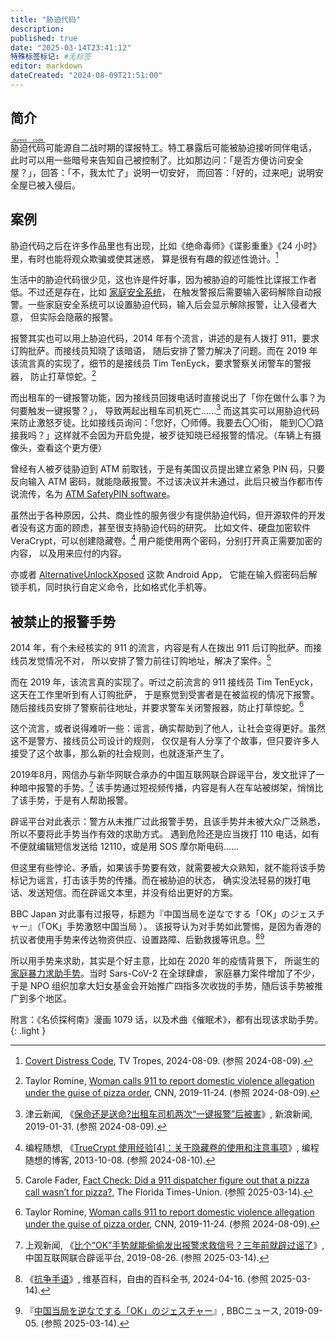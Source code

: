 ```yaml
---
title: "胁迫代码"
description:
published: true
date: "2025-03-14T23:41:12"
特殊标签标记: #无标签
editor: markdown
dateCreated: "2024-08-09T21:51:00"
---
```


## 简介

<ruby>胁迫代码<rt>[duress code][]</rt></ruby>可能源自二战时期的谍报特工。特工暴露后可能被胁迫接听同伴电话，
此时可以用一些暗号来告知自己被控制了。比如那边问：「是否方便访问安全屋？」，回答：「不，我太忙了」说明一切安好，
而回答：「好的，过来吧」说明安全屋已被入侵后。

[duress code]: https://en.wikipedia.org/wiki/Duress_code

## 案例

胁迫代码之后在许多作品里也有出现，比如《绝命毒师》《谍影重重》《24 小时》里，有时也能将观众欺骗或使其迷惑，
算是很有有趣的叙述性诡计。[^tvcdc]

[^tvcdc]: [Covert Distress Code](https://tvtropes.org/pmwiki/pmwiki.php/Main/CovertDistressCode), TV Tropes, 2024-08-09. (参照 2024-08-09).

生活中的胁迫代码很少见，这也许是件好事，因为被胁迫的可能性比谍报工作者低。不过还是存在，比如 [家庭安全系统][]，
在触发警报后需要输入密码解除自动报警。一些家庭安全系统可以设置胁迫代码，输入后会显示解除报警，让入侵者大意，
但实际会隐蔽的报警。

[家庭安全系统]: https://en.wikipedia.org/wiki/Home_security

报警其实也可以用上胁迫代码，2014 年有个流言，讲述的是有人拨打 911，要求订购批萨。而接线员知晓了该暗语，
随后安排了警力解决了问题。而在 2019 年该流言真的实现了，细节的是接线员 Tim TenEyck，要求警察关闭警车的警报器，
防止打草惊蛇。[^23010]

[^23010]: Taylor Romine, [Woman calls 911 to report domestic violence allegation under the guise of pizza order](https://web.archive.org/web/20240512223010/https://edition.cnn.com/2019/11/23/us/911-pizza-domestic-abuse-call/index.html), CNN, 2019-11-24. (参照 2024-08-09).

而出租车的一键报警功能，因为接线员回拨电话时直接说出了「你在做什么事？为何要触发一键报警？」，
导致两起出租车司机死亡……[^04634] 而这其实可以用胁迫代码来防止激怒歹徒。比如接线员询问：「您好，〇师傅。我要去〇〇街，
能到〇〇路接我吗？」这样就不会因为开启免提，被歹徒知晓已经报警的情况。（车辆上有摄像头，查看这个更方便）

[^04634]: 津云新闻, 《[保命还是送命?出租车司机两次“一键报警”后被害](https://web.archive.org/web/20240809130526/https://news.sina.com.cn/zx/2019-01-31/doc-ihqfskcp2104634.shtml)》, 新浪新闻, 2019-01-31. (参照 2024-08-09).

曾经有人被歹徒胁迫到 ATM 前取钱，于是有美国议员提出建立紧急 PIN 码，只要反向输入 ATM 密码，就能隐蔽报警。不过该决议并未通过，此后只被当作都市传说流传，名为 [ATM SafetyPIN software](https://en.wikipedia.org/wiki/ATM_SafetyPIN_software)。

虽然出于各种原因，公共、商业性的服务很少有提供胁迫代码，但开源软件的开发者没有这方面的顾虑，甚至很支持胁迫代码的研究。
比如文件、硬盘加密软件 VeraCrypt，可以创建隐藏卷。[^52908] 用户能使用两个密码，分别打开真正需要加密的内容，
以及用来应付的内容。

[^52908]: 编程随想, 《[TrueCrypt 使用经验[4]：关于隐藏卷的使用和注意事项](https://web.archive.org/web/20240115152908/https://program-think.blogspot.com/2013/10/truecrypt-4.html)》, 编程随想的博客, 2013-10-08. (参照 2024-08-10).

亦或者 [AlternativeUnlockXposed](https://github.com/leohearts/AlternativeUnlockXposed) 这款 Android App，
它能在输入假密码后解锁手机，同时执行自定义命令，比如格式化手机等。

## 被禁止的报警手势

2014 年，有个未经核实的 911 的流言，内容是有人在拨出 911 后订购批萨。而接线员发觉情况不对，
所以安排了警力前往订购地址，解决了案件。[^05007]

[^05007]: Carole Fader, [Fact Check: Did a 911 dispatcher figure out that a pizza call wasn’t for pizza?](https://web.archive.org/web/20250314061824/https://www.jacksonville.com/story/news/2014/11/21/fact-check-did-911-dispatcher-figure-out-pizza-call-wasnt-pizza/15643505007/), The Florida Times-Union. (参照 2025-03-14).

而在 2019 年，该流言真的实现了。听过之前流言的 911 接线员 Tim TenEyck，这天在工作里听到有人订购批萨，
于是察觉到受害者是在被监视的情况下报警。随后接线员安排了警察前往地址，并要求警车关闭警报器，防止打草惊蛇。[^23010]

这个流言，或者说得难听一些：谣言，确实帮助到了他人，让社会变得更好。虽然这不是警方、接线员公司设计的规则，
仅仅是有人分享了个故事，但只要许多人接受了这个故事，那么新的社会规则，也就逐渐产生了。

2019年8月，网信办与新华网联合承办的中国互联网联合辟谣平台，发文批评了一种暗中报警的手势。[^55815]
该手势通过短视频传播，内容是有人在车站被绑架，悄悄比了该手势，于是有人帮助报警。

[^55815]: 上观新闻, 《[比个“OK”手势就能偷偷发出报警求救信号？三年前就辟过谣了](https://web.archive.org/web/20250314070022/https://www.piyao.org.cn/2019-08/26/c_1210255815.htm)》, 中国互联网联合辟谣平台, 2019-08-26. (参照 2025-03-14).

辟谣平台对此表示：警方从未推广过此报警手势，且该手势并未被大众广泛熟悉，所以不要将此手势当作有效的求助方式。
遇到危险还是应当拨打 110 电话，如有不便就编辑短信发送给 12110，或是用 SOS 摩尔斯电码……

但这里有些悖论、矛盾，如果该手势要有效，就需要被大众熟知，就不能将该手势标记为谣言，打击该手势的传播。而在被胁迫的状态，
确实没法轻易的拨打电话、发送短信。而在辟谣文本里，并没有给出更好的方案。

BBC Japan 对此事有过报导，标题为『中国当局を逆なでする「OK」のジェスチャー』（「OK」手势激怒中国当局 ）。
该报导认为对手势如此警惕，是因为香港的抗议者使用手势来传达物资供应、设置路障、后勤救援等讯息。[^DRQo][^89718]

[^DRQo]: 《[抗争手语](https://zh.wikipedia.org/zh-cn/抗爭手語)》, 维基百科，自由的百科全书, 2024-04-16. (参照 2025-03-14).
[^89718]: 『[中国当局を逆なでする「OK」のジェスチャー](https://web.archive.org/web/20190905095543/https://www.bbc.com/japanese/49589718)』, BBCニュース, 2019-09-05. (参照 2025-03-14).

所以用手势来求助，其实是个好主意，比如在 2020 年的疫情背景下，
所诞生的 [家庭暴力求助手势](https://en.wikipedia.org/wiki/Signal_for_Help)。当时 Sars-CoV-2 在全球肆虐，
家庭暴力案件增加了不少，于是 NPO 组织加拿大妇女基金会开始推广四指多次收拢的手势，随后该手势被推广到多个地区。

附言：《名侦探柯南》漫画 1079 话，以及术曲《催眠术》，都有出现该求助手势。
{: .light }
